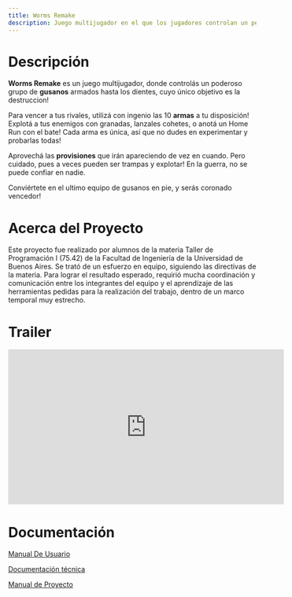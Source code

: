 ```yaml
---
title: Worms Remake
description: Juego multijugador en el que los jugadores controlan un pequeño ejército de gusanos fuertemente armados que se enfrentarán a muerte.
---
```


# Descripción

**Worms Remake** es un juego multijugador, donde controlás un poderoso grupo de **gusanos** armados hasta los dientes, cuyo único objetivo es la destruccion!

Para vencer a tus rivales, utilizá con ingenio las 10 **armas** a tu disposición! Explotá a tus enemigos con granadas, lanzales cohetes, o anotá un Home Run con el bate! Cada arma es única, así que no dudes en experimentar y probarlas todas!

Aprovechá las **provisiones** que irán apareciendo de vez en cuando. Pero cuidado, pues a veces pueden ser trampas y explotar! En la guerra, no se puede confiar en nadie.

Conviértete en el ultimo equipo de gusanos en pie, y serás coronado vencedor!

# Acerca del Proyecto

Este proyecto fue realizado por alumnos de la materia Taller de Programación I (75.42) de la Facultad de Ingeniería de la Universidad de Buenos Aires. Se trató de un esfuerzo en equipo, siguiendo las directivas de la materia. Para lograr el resultado esperado, requirió mucha coordinación y comunicación entre los integrantes del equipo y el aprendizaje de las herramientas pedidas para la realización del trabajo, dentro de un marco temporal muy estrecho.

# Trailer

<iframe 
    width="560"
    height="315"
    src="https://www.youtube.com/embed/g9llPTpacLc?si=wd8-gUnIPQ-l1H-0"
    title="YouTube video player"
    frameborder="0"
    allow="accelerometer; autoplay; clipboard-write; encrypted-media; gyroscope; picture-in-picture; web-share"
    allowfullscreen>
</iframe>

# Documentación

<a href="https://github.com/ManusaRivi/taller-tp-worms/raw/main/docs/Manual%20De%20Usuario.pdf" target="_blank">Manual De Usuario</a>

<a href="https://github.com/ManusaRivi/taller-tp-worms/raw/main/docs/Documentacion%20Tecnica.pdf" target="_blank">Documentación técnica</a>

<a href="https://github.com/ManusaRivi/taller-tp-worms/raw/main/docs/Manual%20de%20Proyecto.pdf" target="_blank">Manual de Proyecto</a>
